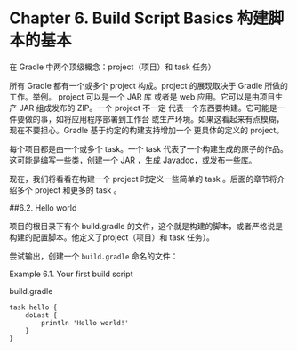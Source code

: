 Chapter 6. Build Script Basics 构建脚本的基本
===================

在 Gradle 中两个顶级概念：project（项目）和 task 任务）

所有 Gradle 都有一个或多个 project 构成。project 的展现取决于 Gradle 所做的工作。举例。 project 可以是一个 JAR 库 或者是 web 应用。它可以是由项目生产 JAR 组成发布的 ZIP。一个 project 不一定
代表一个东西要构建。它可能是一件要做的事，如将应用程序部署到工作台
或生产环境。如果这看起来有点模糊，现在不要担心。Gradle 基于约定的构建支持增加一个 更具体的定义的 project。

每个项目都是由一个或多个 task。一个 task 代表了一个构建生成的原子的作品。这可能是编写一些类，创建一个 JAR ，生成 Javadoc，或发布一些库。

现在，我们将看看在构建一个 project 时定义一些简单的 task 。后面的章节将介绍多个 project 和更多的 task 。

##6.2. Hello world

项目的根目录下有个 build.gradle 的文件，这个就是构建的脚本，或者严格说是构建的配置脚本。他定义了project（项目）和 task 任务）。

尝试输出，创建一个 `build.gradle` 命名的文件：

Example 6.1. Your first build script

build.gradle

	task hello {
		doLast {
			println 'Hello world!'
		}
	}